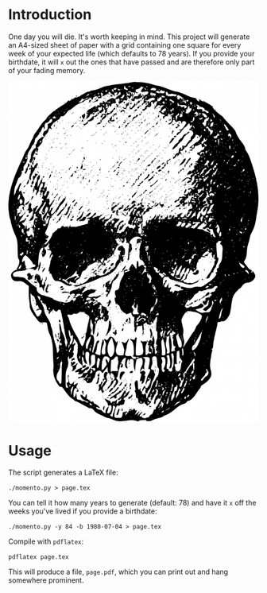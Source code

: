 # Introduction

One day you will die.
It's worth keeping in mind.
This project will generate an A4-sized sheet of paper with a grid containing one square for every week of your expected life (which defaults to 78 years).
If you provide your birthdate, it will `x` out the ones that have passed and are therefore only part of your fading memory.

![Picture of a skull](skull.jpg)

# Usage

The script generates a LaTeX file:

    ./momento.py > page.tex

You can tell it how many years to generate (default: 78) and have it `x` off the weeks you've lived if you provide a birthdate:

    ./momento.py -y 84 -b 1980-07-04 > page.tex

Compile with `pdflatex`:

    pdflatex page.tex

This will produce a file, `page.pdf`, which you can print out and hang somewhere prominent.

